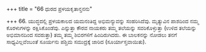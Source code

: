 +++
title = "66 ಧುರದ ಪ್ರಳಯಕೃತಾನ್ತನನು"

+++
66. ಯುದ್ಧದಲ್ಲಿ ಪ್ರಳಯಕಾಲದ ಯಮನಂತಿದ್ದ ಅಭಿಮನ್ಯುವನ್ನು ಸಂಹರಿಸಿದೆವು. ಮೃತ್ಯುವಿನ ಪಾಶದಿಂದ ನಮ್ಮ ಕೊರಳುಗಳನ್ನು ರಕ್ಷಿಸಿಕೊಂಡೆವು. ಎನ್ನುತ್ತಾ ಕೌರವ ನಾಯಕರು ತಮ್ಮ ತಲೆಯನ್ನು ಸವರಿಕೊಳ್ಳುತ್ತಾ (ಉಳಿದ ತಲೆಯನ್ನು ಅಭಿಮಾನದಿಂದ ಸವರುತ್ತಾ) ತಮ್ಮ ತಮ್ಮ ಶಿಬಿರಗಳಿಗೆ ಹಿಂದಿರುಗಿದರು. ಈ ಬಾಲಕನನ್ನು ನೋಡಲು ತನಗೆ ಸಾಧ್ಯವಿಲ್ಲವೆಂಬಂತೆ ಸೂರ್ಯನು ಪಶ್ಚಿಮ ಸಮುದ್ರಕ್ಕೆ ಜಾರಿದ (ಸೂರ್ಯಾಸ್ತವಾಯಿತು).